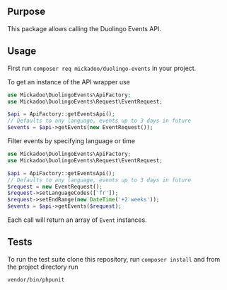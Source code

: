 ## Purpose

This package allows calling the Duolingo Events API.

## Usage

First run `composer req mickadoo/duolingo-events` in your project.

To get an instance of the API wrapper use

```php
use Mickadoo\DuolingoEvents\ApiFactory;
use Mickadoo\DuolingoEvents\Request\EventRequest;

$api = ApiFactory::getEventsApi();
// Defaults to any language, events up to 3 days in future 
$events = $api->getEvents(new EventRequest());
```

Filter events by specifying language or time

```php
use Mickadoo\DuolingoEvents\ApiFactory;
use Mickadoo\DuolingoEvents\Request\EventRequest;

$api = ApiFactory::getEventsApi();
// Defaults to any language, events up to 3 days in future
$request = new EventRequest();
$request->setLanguageCodes(['fr']);
$request->setEndRange(new DateTime('+2 weeks'));
$events = $api->getEvents($request);
```

Each call will return an array of `Event` instances.

## Tests

To run the test suite clone this repository, run `composer install` and from the project directory run

```bash
vendor/bin/phpunit
```